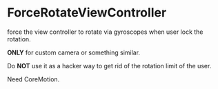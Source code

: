 ForceRotateViewController
=========================

force the view controller to rotate via gyroscopes when user lock the rotation.

**ONLY** for custom camera or something similar.

Do **NOT** use it as a hacker way to get rid of the rotation limit of the user.

Need CoreMotion.
